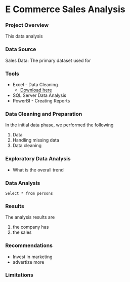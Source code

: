 # E Commerce Sales Analysis

### Project Overview 
This data analysis 


### Data Source
Sales Data: The primary dataset used for 

### Tools
- Excel - Data Cleaning
  -  [Download here](https://microsoft.com)
- SQL Server Data Analysis 
-  PowerBI - Creating Reports

  ### Data Cleaning and Preparation
  In the initial data phase, we performed the following 
  1. Data
  2. Handling missing data
  3. Data cleaning

### Exploratory Data Analysis
- What is the overall trend

### Data Analysis
```
Select * from persons
```

### Results
The analysis results are
1. the company has
2. the sales

### Recommendations
- Invest in marketing
- advertize more

### Limitations 

